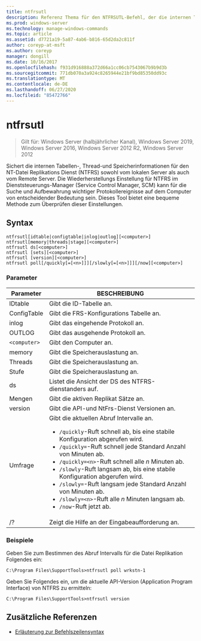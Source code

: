 ```yaml
---
title: ntfrsutl
description: Referenz Thema für den NTFRSUTL-Befehl, der die internen Tabellen, den Thread und die Arbeitsspeicher Informationen für den NT-Datei Replikations Dienst (NTFRS) absichert.
ms.prod: windows-server
ms.technology: manage-windows-commands
ms.topic: article
ms.assetid: d7721a19-5a87-4ab6-b816-65d2da2c811f
author: coreyp-at-msft
ms.author: coreyp
manager: dongill
ms.date: 10/16/2017
ms.openlocfilehash: f931d916888a372d66a1cc06cb7543067b9b9d3b
ms.sourcegitcommit: 771db070a3a924c8265944e21bf9bd85350dd93c
ms.translationtype: MT
ms.contentlocale: de-DE
ms.lasthandoff: 06/27/2020
ms.locfileid: "85472766"
---
```

# <a name="ntfrsutl"></a>ntfrsutl

> Gilt für: Windows Server (halbjährlicher Kanal), Windows Server 2019, Windows Server 2016, Windows Server 2012 R2, Windows Server 2012

Sichert die internen Tabellen-, Thread-und Speicherinformationen für den NT-Datei Replikations Dienst (NTFRS) sowohl vom lokalen Server als auch vom Remote Server. Die Wiederherstellungs Einstellung für NTFRS im Dienststeuerungs-Manager (Service Control Manager, SCM) kann für die Suche und Aufbewahrung wichtiger Protokollereignisse auf dem Computer von entscheidender Bedeutung sein. Dieses Tool bietet eine bequeme Methode zum Überprüfen dieser Einstellungen.

## <a name="syntax"></a>Syntax

```
ntfrsutl[idtable|configtable|inlog|outlog][<computer>]
ntfrsutl[memory|threads|stage][<computer>]
ntfrsutl ds[<computer>]
ntfrsutl [sets][<computer>]
ntfrsutl [version][<computer>]
ntfrsutl poll[/quickly[=[<n>]]][/slowly[=[<n>]]][/now][<computer>]
```

### <a name="parameters"></a>Parameter

| Parameter | BESCHREIBUNG |
| --------- | ----------- |
| IDtable | Gibt die ID-Tabelle an. |
| ConfigTable | Gibt die FRS-Konfigurations Tabelle an. |
| inlog | Gibt das eingehende Protokoll an. |
| OUTLOG | Gibt das ausgehende Protokoll an. |
| `<computer>` | Gibt den Computer an. |
| memory | Gibt die Speicherauslastung an. |
| Threads | Gibt die Speicherauslastung an. |
| Stufe | Gibt die Speicherauslastung an. |
| ds | Listet die Ansicht der DS des NTFRS-dienstanders auf. |
| Mengen | Gibt die aktiven Replikat Sätze an. |
| version | Gibt die API-und NtFrs-Dienst Versionen an. |
| Umfrage | Gibt die aktuellen Abruf Intervalle an.<ul><li>`/quickly`-Ruft schnell ab, bis eine stabile Konfiguration abgerufen wird.</li><li>`/quickly=`-Ruft schnell jede Standard Anzahl von Minuten ab.</li><li>`/quickly=<n>`-Ruft schnell alle *n* Minuten ab.</li><li>`/slowly`-Ruft langsam ab, bis eine stabile Konfiguration abgerufen wird.</li><li>`/slowly=`-Ruft langsam jede Standard Anzahl von Minuten ab.</li><li>`/slowly=<n>`-Ruft alle *n* Minuten langsam ab.</li><li>`/now`-Ruft jetzt ab.</li></ul>|
| /? | Zeigt die Hilfe an der Eingabeaufforderung an. |

### <a name="examples"></a>Beispiele

Geben Sie zum Bestimmen des Abruf Intervalls für die Datei Replikation Folgendes ein:

```
C:\Program Files\SupportTools>ntfrsutl poll wrkstn-1
```

Geben Sie Folgendes ein, um die aktuelle API-Version (Application Program Interface) von NTFRS zu ermitteln:

```
C:\Program Files\SupportTools>ntfrsutl version
```

## <a name="additional-references"></a>Zusätzliche Referenzen

- [Erläuterung zur Befehlszeilensyntax](command-line-syntax-key.md)
